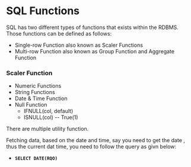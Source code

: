 # SQL Functions

SQL has two different types of functions that exists within the RDBMS. Those functions can be defined as follows:

- Single-row Function also known as Scaler Functions
- Multi-row Function also known as Group Function and Aggregate Function

### Scaler Function

- Numeric Functions
- String Functions
- Date & Time Function
- Null Function
  - IFNULL(col, default)
  - ISNULL(col) -- True(1) 


There are multiple utility function.

Fetching data, based on the date and time, say you need to get the date , thus the current dat time, you need to follow the query as givn below:

- **`SELECT DATE(RQO)`**

